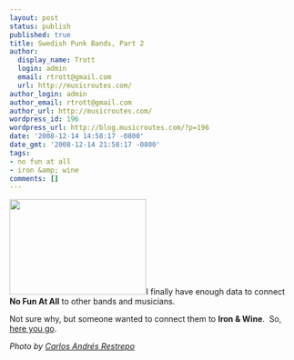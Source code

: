 ```yaml
---
layout: post
status: publish
published: true
title: Swedish Punk Bands, Part 2
author:
  display_name: Trott
  login: admin
  email: rtrott@gmail.com
  url: http://musicroutes.com/
author_login: admin
author_email: rtrott@gmail.com
author_url: http://musicroutes.com/
wordpress_id: 196
wordpress_url: http://blog.musicroutes.com/?p=196
date: '2008-12-14 14:58:17 -0800'
date_gmt: '2008-12-14 21:58:17 -0800'
tags:
- no fun at all
- iron &amp; wine
comments: []
---
```

<p><img class="alignright size-full wp-image-197" src="http://blog.musicroutes.com/wp-content/uploads/2008/12/1561770653_2686dcb7d3_m.jpg" alt="" width="240" height="168" />I finally have enough data to connect <strong>No Fun At All</strong> to other bands and musicians.</p>
<p>Not sure why, but someone wanted to connect them to <strong>Iron &amp; Wine</strong>.  So, <a href="http://musicroutes.com/route.php?musicianName=No+Fun+At+All&amp;musicianName2=Iron+%26+Wine" target="_blank">here you go</a>.</p>
<p><em>Photo by <a href="http://www.flickr.com/photos/carlos_restrepo/" target="_blank">Carlos Andrés Restrepo</a></em></p>
